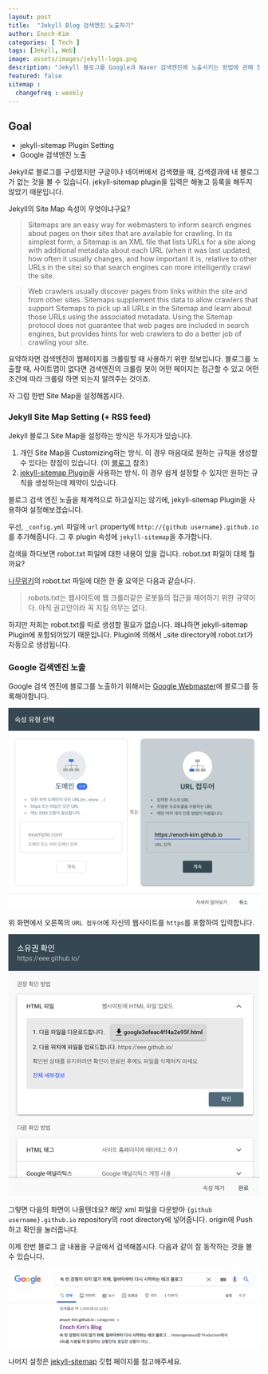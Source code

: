 ```yaml
---
layout: post
title:  "Jekyll Blog 검색엔진 노출하기"
author: Enoch-Kim
categories: [ Tech ]
tags: [Jekyll, Web]
image: assets/images/jekyll-logo.png
description: "Jekyll 블로그를 Google과 Naver 검색엔진에 노출시키는 방법에 관해 정리한 글입니다."
featured: false
sitemap :
  changefreq : weekly
---
```


## Goal

- jekyll-sitemap Plugin Setting
- Google 검색엔진 노출

Jekyll로 블로그를 구성했지만 구글이나 네이버에서 검색했을 때, 검색결과에 내 블로그가 없는 것을 볼 수 있습니다.
jekyll-sitemap plugin을 입력은 해놓고 등록을 해두지 않았기 때문입니다.

Jekyll의 Site Map 속성이 무엇이냐구요?
> Sitemaps are an easy way for webmasters to inform search engines about pages on their sites that are available for crawling. In its simplest form, a Sitemap is an XML file that lists URLs for a site along with additional metadata about each URL (when it was last updated, how often it usually changes, and how important it is, relative to other URLs in the site) so that search engines can more intelligently crawl the site.

> Web crawlers usually discover pages from links within the site and from other sites. Sitemaps supplement this data to allow crawlers that support Sitemaps to pick up all URLs in the Sitemap and learn about those URLs using the associated metadata. Using the Sitemap protocol does not guarantee that web pages are included in search engines, but provides hints for web crawlers to do a better job of crawling your site.

요약하자면 검색엔진이 웹페이지를 크롤링할 때 사용하기 위한 정보입니다.
블로그를 노출할 때, 사이트맵이 없다면 검색엔진의 크롤링 봇이 어떤 페이지는 접근할 수 있고 어떤 조건에 따라 크롤링 하면 되는지 알려주는 것이죠.

자 그럼 한번 Site Map을 설정해봅시다.

### Jekyll Site Map Setting (+ RSS feed)

Jekyll 블로그 Site Map을 설정하는 방식은 두가지가 있습니다.

1. 개인 Site Map을 Customizing하는 방식. 이 경우 마음대로 원하는 규칙을 생성할 수 있다는 장점이 있습니다. (이 [블로그](https://gmlwjd9405.github.io/2017/10/20/include-blog-in-a-GoogleSearchEngine.html) 참조)
2. [jekyll-sitemap Plugin](https://github.com/jekyll/jekyll-sitemap)을 사용하는 방식. 이 경우 쉽게 설정할 수 있지만 원하는 규칙을 생성하는데 제약이 있습니다.

블로그 검색 엔진 노출을 체계적으로 하고싶지는 않기에, jekyll-sitemap Plugin을 사용하여 설정해보겠습니다.

우선, `_config.yml` 파일에 `url` property에 `http://{github username}.github.io`를 추가해줍니다.
그 후 plugin 속성에 `jekyll-sitemap`을 추가합니다.

검색을 하다보면 robot.txt 파일에 대한 내용이 있을 겁니다. robot.txt 파일이 대체 뭘까요?

[나무위키](https://namu.wiki/w/robots.txt)의 robot.txt 파일에 대한 한 줄 요약은 다음과 같습니다.
> robots.txt는 웹사이트에 웹 크롤러같은 로봇들의 접근을 제어하기 위한 규약이다. 아직 권고안이라 꼭 지킬 의무는 없다.

하지만 저희는 robot.txt를 따로 생성할 필요가 없습니다. 왜냐하면 jekyll-sitemap Plugin에 포함되어있기 때문입니다.
Plugin에 의해서 _site directory에 robot.txt가 자동으로 생성됩니다.

### Google 검색엔진 노출

Google 검색 엔진에 블로그를 노출하기 위해서는 [Google Webmaster](https://www.google.com/webmasters/tools/home?hl=ko)에 블로그를 등록해야합니다.

![Capture](../assets/images/capture-google-webmaster.png)

위 화면에서 오른쪽의 `URL 접두어`에 자신의 웹사이트를 `https`를 포함하여 입력합니다.

![Capture](../assets/images/capture-google-webmaster2.png)

그렇면 다음의 화면이 나올텐데요? 해당 xml 파일을 다운받아 `{github username}.github.io` repository의 root directory에 넣어줍니다.
origin에 Push 하고 확인을 눌러줍니다.

이제 한번 블로그 글 내용을 구글에서 검색해봅시다. 다음과 같이 잘 동작하는 것을 볼 수 있습니다.

![Capture](../assets/images/capture-google-webmaster-result.png)

나머지 설정은 [jekyll-sitemap](https://github.com/jekyll/jekyll-sitemap) 깃헙 페이지를 참고해주세요.